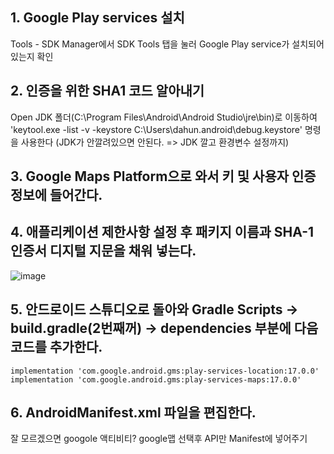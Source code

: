 ## 1. Google Play services 설치
Tools - SDK Manager에서 SDK Tools 탭을 눌러 Google Play service가 설치되어 있는지 확인

## 2. 인증을 위한 SHA1 코드 알아내기
Open JDK 폴더(C:\Program Files\Android\Android Studio\jre\bin)로 이동하여 'keytool.exe -list -v -keystore C:\Users\dahun\.android\debug.keystore' 명령을 사용한다
(JDK가 안깔려있으면 안된다. => JDK 깔고 환경변수 설정까지)

## 3. Google Maps Platform으로 와서 키 및 사용자 인증 정보에 들어간다.

## 4. 애플리케이션 제한사항 설정 후 패키지 이름과 SHA-1 인증서 디지털 지문을 채워 넣는다.
![image](https://github.com/kdahun/2023hackathon/assets/101082485/9d168045-22d0-41c2-91e4-9361c5cfe0e1)

## 5. 안드로이드 스튜디오로 돌아와 Gradle Scripts -> build.gradle(2번째꺼) -> dependencies 부분에 다음 코드를 추가한다.
    implementation 'com.google.android.gms:play-services-location:17.0.0'
    implementation 'com.google.android.gms:play-services-maps:17.0.0'
## 6. AndroidManifest.xml 파일을 편집한다.



잘 모르겠으면 googole 액티비티? google맵 선택후 API만 Manifest에 넣어주기

